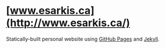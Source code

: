 # [www.esarkis.ca](http://www.esarkis.ca/)

Statically-built personal website using [GitHub Pages](https://pages.github.com/) and [Jekyll](https://jekyllrb.com/).
